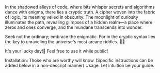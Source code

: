 In the shadowed alleys of code, where bits whisper secrets and algorithms dance with enigma, there lies a cryptic truth. A cipher woven into the fabric of logic, its meaning veiled in obscurity. The moonlight of curiosity illuminates the path, revealing glimpses of a hidden realm—a place where zeros and ones converge, and the mundane transcends into wonder.

Seek not the ordinary; embrace the enigmatic. For in the cryptic syntax lies the key to unraveling the universe's most arcane riddles. 🌙✨

It's your lucky day!🤑 Feel free to use it while public!


Installation: Those who are worthy will know. (Specific instructions can be added below in a non-descript manner)
Usage: Let intuition be your guide.
